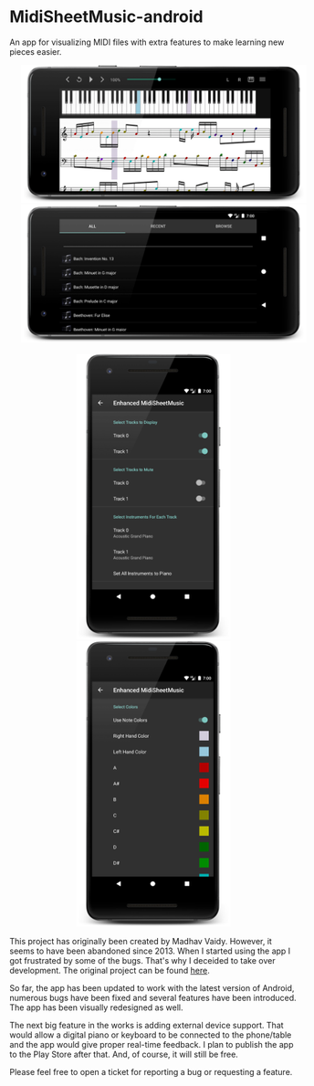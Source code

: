 # MidiSheetMusic-android
An app for visualizing MIDI files with extra features to make learning new pieces easier.

<div style="text-align: center">

<img src="images/screenshot_sheet.png" width="500" hspace="20"><img src="images/screenshot_song_list.png" width="500" hspace="20">
<br><br>
<img src="images/screenshot_settings1.png" height="500" hspace="20"><img src="images/screenshot_settings2.png" height="500" hspace="20">

</div>

This project has originally been created by Madhav Vaidy. However, it seems to have been abandoned since 2013. When I started using the app I got frustrated by some of the bugs. That's why I deceided to take over development.
The original project can be found [here](https://sourceforge.net/projects/midisheetmusic).

So far, the app has been updated to work with the latest version of Android, numerous bugs have been fixed and several features have been introduced. The app has been visually redesigned as well.

The next big feature in the works is adding external device support. That would allow a digital piano or keyboard to be connected to the phone/table and the app would give proper real-time feedback. I plan to publish the app to the Play Store after that. And, of course, it will still be free.

Please feel free to open a ticket for reporting a bug or requesting a feature.
